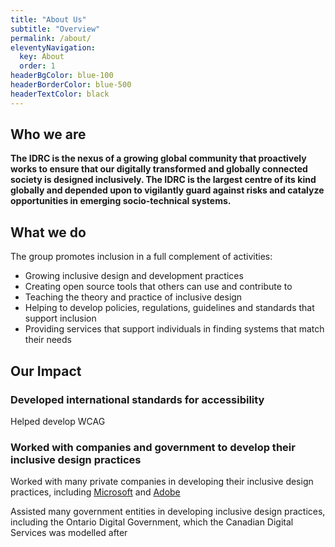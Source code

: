 ```yaml
---
title: "About Us"
subtitle: "Overview"
permalink: /about/
eleventyNavigation:
  key: About
  order: 1
headerBgColor: blue-100
headerBorderColor: blue-500
headerTextColor: black
---
```

## Who we are

**The IDRC is the nexus of a growing global community that proactively works to ensure that our digitally transformed and globally connected society is designed inclusively.  The IDRC is the largest centre of its kind globally and depended upon to vigilantly guard against risks and catalyze opportunities in emerging socio-technical systems.**

## What we do

The group promotes inclusion in a full complement of activities:

- Growing inclusive design and development practices
- Creating open source tools that others can use and contribute to
- Teaching the theory and practice of inclusive design
- Helping to develop policies, regulations, guidelines and standards that support inclusion
- Providing services that support individuals in finding systems that match their needs

## Our Impact

### Developed international standards for accessibility

Helped develop WCAG

### Worked with companies and government to develop their inclusive design practices

Worked with many private companies in developing their inclusive design practices, including [Microsoft](https://www.fastcompany.com/3054927/microsofts-inspiring-bet-on-a-radical-new-type-of-design-thinking) and [Adobe](https://adobe.design/inclusive/)

Assisted many government entities in developing inclusive design practices, including the Ontario Digital Government, which the Canadian Digital Services was modelled after
